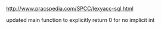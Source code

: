 
http://www.pracspedia.com/SPCC/lexyacc-sql.html

updated main function to explicitly return 0 for no implicit int


